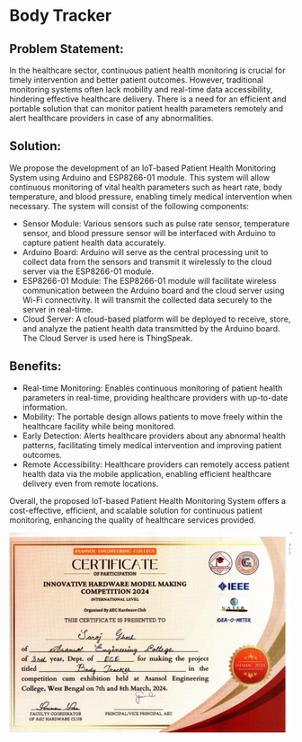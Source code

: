 # Body Tracker

## Problem Statement:
In the healthcare sector, continuous patient health monitoring is crucial for timely intervention and better patient outcomes. However, traditional monitoring systems often lack mobility and real-time data accessibility, hindering effective healthcare delivery. There is a need for an efficient and portable solution that can monitor patient health parameters remotely and alert healthcare providers in case of any abnormalities.

## Solution:
We propose the development of an IoT-based Patient Health Monitoring System using Arduino and ESP8266-01 module. This system will allow continuous monitoring of vital health parameters such as heart rate, body temperature, and blood pressure, enabling timely medical intervention when necessary. The system will consist of the following components:

- Sensor Module: Various sensors such as pulse rate sensor, temperature sensor, and blood pressure sensor will be interfaced with Arduino to capture patient health data accurately.
- Arduino Board: Arduino will serve as the central processing unit to collect data from the sensors and transmit it wirelessly to the cloud server via the ESP8266-01 module.
- ESP8266-01 Module: The ESP8266-01 module will facilitate wireless communication between the Arduino board and the cloud server using Wi-Fi connectivity. It will transmit the collected data securely to the server in real-time.
- Cloud Server: A cloud-based platform will be deployed to receive, store, and analyze the patient health data transmitted by the Arduino board. The Cloud Server is used here is ThingSpeak.

## Benefits:

- Real-time Monitoring: Enables continuous monitoring of patient health parameters in real-time, providing healthcare providers with up-to-date information.
- Mobility: The portable design allows patients to move freely within the healthcare facility while being monitored.
- Early Detection: Alerts healthcare providers about any abnormal health patterns, facilitating timely medical intervention and improving patient outcomes.
- Remote Accessibility: Healthcare providers can remotely access patient health data via the mobile application, enabling efficient healthcare delivery even from remote locations.

Overall, the proposed IoT-based Patient Health Monitoring System offers a cost-effective, efficient, and scalable solution for continuous patient monitoring, enhancing the quality of healthcare services provided.

<img width="960" alt="image" src="https://github.com/sarojghoshdk/Body-Tracker/blob/main/certificate.jpg">
